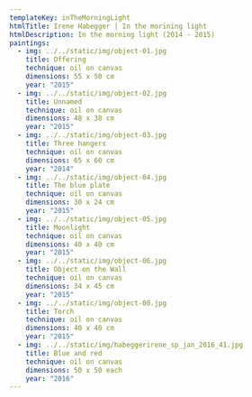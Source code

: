 ```yaml
---
templateKey: inTheMorningLight
htmlTitle: Irene Habegger | In the morining light
htmlDescription: In the morning light (2014 - 2015)
paintings:
  - img: ../../static/img/object-01.jpg
    title: Offering
    technique: oil on canvas
    dimensions: 55 x 50 cm
    year: "2015"
  - img: ../../static/img/object-02.jpg
    title: Unnamed
    technique: oil on canvas
    dimensions: 48 x 38 cm
    year: "2015"
  - img: ../../static/img/object-03.jpg
    title: Three hangers
    technique: oil on canvas
    dimensions: 65 x 60 cm
    year: "2014"
  - img: ../../static/img/object-04.jpg
    title: The blue plate
    technique: oil on canvas
    dimensions: 30 x 24 cm
    year: "2015"
  - img: ../../static/img/object-05.jpg
    title: Moonlight
    technique: oil on canvas
    dimensions: 40 x 40 cm
    year: "2015"
  - img: ../../static/img/object-06.jpg
    title: Object on the Wall
    technique: oil on canvas
    dimensions: 34 x 45 cm
    year: "2015"
  - img: ../../static/img/object-08.jpg
    title: Torch
    technique: oil on canvas
    dimensions: 40 x 40 cm
    year: "2015"
  - img: ../../static/img/habeggerirene_sp_jan_2016_41.jpg
    title: Blue and red
    technique: oil on canvas
    dimensions: 50 x 50 each
    year: "2016"
---
```

